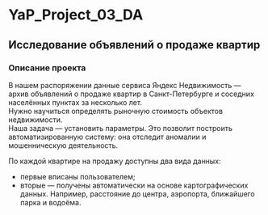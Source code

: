 # YaP_Project_03_DA
## Исследование объявлений о продаже квартир
### Описание проекта

В нашем распоряжении данные сервиса Яндекс Недвижимость — архив объявлений о продаже квартир в Санкт-Петербурге и соседних населённых пунктах за несколько лет. <br>
Нужно научиться определять рыночную стоимость объектов недвижимости. <br>
Наша задача — установить параметры. Это позволит построить автоматизированную систему: она отследит аномалии и мошенническую деятельность.<br>

По каждой квартире на продажу доступны два вида данных:
* первые вписаны пользователем;
* вторые — получены автоматически на основе картографических данных. Например, расстояние до центра, аэропорта, ближайшего парка и водоёма.
